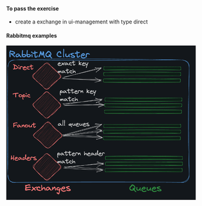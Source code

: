 #### To pass the exercise

- create a exchange in ui-management with type direct


#### Rabbitmq examples

![./docs/images/types-exchanges.png](./docs/images/types-exchanges.png)
